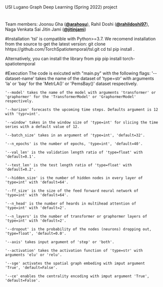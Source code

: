 USI Lugano Graph Deep Learning (Spring 2022) project

#
Team members: Joonsu Gha ([**@arahosu**](https://github.com/arahosu)), Rahil Doshi ([**@rahildoshi97**](https://github.com/rahildoshi97)), Naga Venkata Sai Jitin Jami ([**@jitinjami**](https://github.com/jitinjami))

#Installation
'tsl' is compatible with Python>=3.7. We recomend installation from the source to get the latest version:
    git clone hhtps://github.com/TorchSpatiotemporal/tsl.git
    cd tsl
    pip install .

Alternatively, you can install the library from pip
    pip install torch-spatiotemporal

#Execution
The code is exicuted with "main.py" with the following flags:
    '--dataset-name' takes the name of the dataset of 'type=str' with arguments 'la' or 'bay' for the 'MetrLA()' or 'PemsBay()' dataset respectively.

    '--model' takes the name of the model with arguments 'transformer' or 'graphormer' for the 'TransformerModel' or 'GraphormerModel' respectively.

    '--horizon' forecasts the upcoming time steps. Defaults argument is 12 with 'typr=int'.

    '--window' takes in the window size of 'type=int' for slicing the time series with a default value of 12.

    '--batch_size' takes in an argument of 'type=int', 'default=32'.

    '--n_epochs' is the number of epochs, 'type=int', 'default=40'.

    '--val_len' is the validation length ratio of 'type=float' with 'default=0.1'.

    '--test_len' is the test length ratio of 'type=float' with 'default=0.2'.

    '--hidden_size' is the number of hidden nodes in every layer of 'type=int' with 'default=64'.

    '--ff_size' is the size of the feed forward neural network of 'type=int' with 'default=64'.

    '--n_head' is the number of heards in multihead attention of 'type=int' with 'default=2'.

    '--n_layers' is the number of transformer or graphormer layers of 'type=int' with 'default=2'.

    '--dropout' is the probability of the nodes (neurons) dropping out, 'type=float', 'default=0.0'.

    '--axis' takes input argument of 'step' or 'both'.

    '--activation' takes the activation function of 'type=str' with arguments 'elu' or 'relu'.

    '--sge' activates the spatial graph embeding with imput argument 'True', 'default=False'.

    '--ce' enables the centrality encoding with imput argument 'True', 'default=False'.